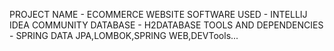 PROJECT NAME - ECOMMERCE WEBSITE
SOFTWARE USED - INTELLIJ IDEA COMMUNITY
DATABASE - H2DATABASE
TOOLS AND DEPENDENCIES - SPRING DATA JPA,LOMBOK,SPRING WEB,DEVTools...
